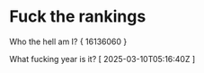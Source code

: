 # Fuck the rankings

Who the hell am I?
{ 16136060 }

What fucking year is it?
[ 2025-03-10T05:16:40Z ]
